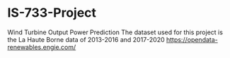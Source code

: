 # IS-733-Project
Wind Turbine Output Power Prediction
The dataset used for this project is the La Haute Borne data of 2013-2016 and 2017-2020 https://opendata-renewables.engie.com/ 
